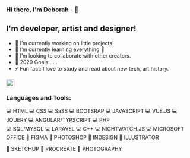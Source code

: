 ### Hi there, I'm Deborah - 👋

## I'm developer, artist and designer!

-   🔭 I’m currently working on little projects!
-   🌱 I’m currently learning everything 🤣
-   👯 I’m looking to collaborate with other creators.
-   🥅 2020 Goals: ....
-   ⚡ Fun fact: I love to study and read about new tech, art history.

[<img align="left" alt="deborah-pizzichillo-23970398| LinkedIn" width="22px" src="https://cdn.jsdelivr.net/npm/simple-icons@v3/icons/linkedin.svg" />][linkedin]

<br />

### Languages and Tools:

💻 HTML    💻 CSS     💻 SaSS     💻 BOOTSRAP     💻 JAVASCRIPT      💻 VUE.JS      💻 JQUERY     💻 ANGULAR/TYPSCRIPT
💻 PHP    
💻 SQL/MYSQL     💻 LARAVEL     💻 C++     💻 NIGHTWATCH.JS     💻 MICROSOFT OFFICE 
🎨 FIGMA
🎨 PHOTOSHOP
🎨 INDESIGN   🎨 ILLUSTRATOR

🎨 SKETCHUP
🎨 PROCREATE
🎨 PHOTOGRAPHY
<br />
<br />

[linkedin]: https://www.linkedin.com/in/deborah-pizzichillo-23970398/



